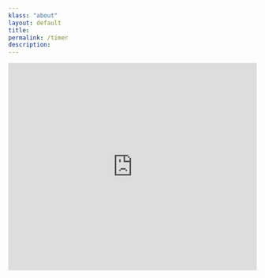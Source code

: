 ```yaml
---
klass: "about"
layout: default
title: 
permalink: /timer
description:
---
```


<iframe src="https://www.powr.io/countdown-timer/u/a2188642_1620913542#platform=iframe" style="width:100%;" height="420px" frameborder="0"></iframe>
